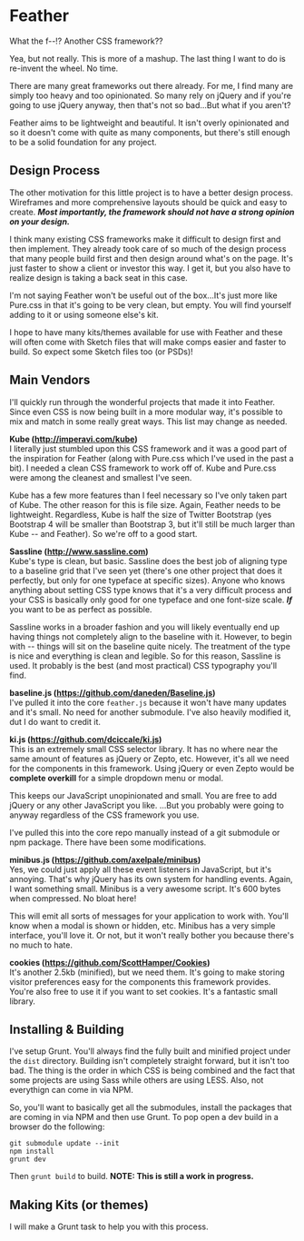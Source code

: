 # Feather

What the f--!? Another CSS framework??

Yea, but not really. This is more of a mashup. The last thing I want to do is re-invent the wheel. No time.

There are many great frameworks out there already. For me, I find many are simply too heavy and too opinionated. 
So many rely on jQuery and if you're going to use jQuery anyway, then that's not so bad...But what if you aren't?

Feather aims to be lightweight and beautiful. It isn't overly opinionated and so it doesn't come with quite as many 
components, but there's still enough to be a solid foundation for any project.

## Design Process

The other motivation for this little project is to have a better design process. Wireframes and more comprehensive layouts 
should be quick and easy to create. ***Most importantly, the framework should not have a strong opinion on your design.***

I think many existing CSS frameworks make it difficult to design first and then implement. They already took care of so 
much of the design process that many people build first and then design around what's on the page. It's just faster to 
show a client or investor this way. I get it, but you also have to realize design is taking a back seat in this case.

I'm not saying Feather won't be useful out of the box...It's just more like Pure.css in that it's going to be very 
clean, but empty. You will find yourself adding to it or using someone else's kit.

I hope to have many kits/themes available for use with Feather and these will often come with Sketch files that will 
make comps easier and faster to build. So expect some Sketch files too (or PSDs)!

## Main Vendors

I'll quickly run through the wonderful projects that made it into Feather. Since even CSS is now being built in a more modular 
way, it's possible to mix and match in some really great ways. This list may change as needed.

**Kube (http://imperavi.com/kube)**    
I literally just stumbled upon this CSS framework and it was a good part of the inspiration for Feather (along with Pure.css
which I've used in the past a bit). I needed a clean CSS framework to work off of. Kube and Pure.css were among the cleanest 
and smallest I've seen.

Kube has a few more features than I feel necessary so I've only taken part of Kube. The other reason for this is file size. 
Again, Feather needs to be lightweight. Regardless, Kube is half the size of Twitter Bootstrap (yes Bootstrap 4 will be smaller
than Bootstrap 3, but it'll still be much larger than Kube -- and Feather). So we're off to a good start. 

**Sassline (http://www.sassline.com)**    
Kube's type is clean, but basic. Sassline does the best job of aligning type to a baseline grid that I've seen yet (there's 
one other project that does it perfectly, but only for one typeface at specific sizes). Anyone who knows anything about setting
CSS type knows that it's a very difficult process and your CSS is basically only good for one typeface and one font-size scale. 
***If*** you want to be as perfect as possible.

Sassline works in a broader fashion and you will likely eventually end up having things not completely align to the baseline 
with it. However, to begin with -- things will sit on the baseline quite nicely. The treatment of the type is nice and everything 
is clean and legible. So for this reason, Sassline is used. It probably is the best (and most practical) CSS typography you'll find.

**baseline.js (https://github.com/daneden/Baseline.js)**    
I've pulled it into the core ```feather.js``` because it won't have many updates and it's small. No need for another submodule. 
I've also heavily modified it, dut I do want to credit it.

**ki.js (https://github.com/dciccale/ki.js)**    
This is an extremely small CSS selector library. It has no where near the same amount of features as jQuery or Zepto, etc. 
However, it's all we need for the components in this framework. Using jQuery or even Zepto would be **complete overkill** for
a simple dropdown menu or modal.

This keeps our JavaScript unopinionated and small. You are free to add jQuery or any other JavaScript you like. ...But you 
probably were going to anyway regardless of the CSS framework you use.

I've pulled this into the core repo manually instead of a git submodule or npm package. There have been some modifications.

**minibus.js (https://github.com/axelpale/minibus)**    
Yes, we could just apply all these event listeners in JavaScript, but it's annoying. That's why jQuery has its own system 
for handling events. Again, I want something small. Minibus is a very awesome script. It's 600 bytes when compressed. 
No bloat here!

This will emit all sorts of messages for your application to work with. You'll know when a modal is shown or hidden, etc. 
Minibus has a very simple interface, you'll love it. Or not, but it won't really bother you because there's no much to hate.

**cookies (https://github.com/ScottHamper/Cookies)**    
It's another 2.5kb (minified), but we need them. It's going to make storing visitor preferences easy for the components
this framework provides. You're also free to use it if you want to set cookies. It's a fantastic small library.

## Installing & Building

I've setup Grunt. You'll always find the fully built and minified project under the ```dist``` directory. Building isn't completely
straight forward, but it isn't too bad. The thing is the order in which CSS is being combined and the fact that some projects
are using Sass while others are using LESS. Also, not everythign can come in via NPM.

So, you'll want to basically get all the submodules, install the packages that are coming in via NPM and then use Grunt. 
To pop open a dev build in a browser do the following:

```git submodule update --init```    
```npm install```    
```grunt dev```

Then ```grunt build``` to build. **NOTE: This is still a work in progress.**

## Making Kits (or themes)

I will make a Grunt task to help you with this process.